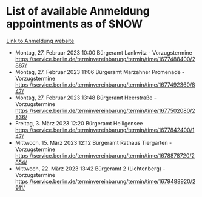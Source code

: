 # List of available Anmeldung appointments as of $NOW
[Link to Anmeldung website](https://service.berlin.de/terminvereinbarung/termin/tag.php?termin=1&anliegen[]=120686&dienstleisterlist=122210,122217,327316,122219,327312,122227,327314,122231,327346,122243,327348,122254,122252,329742,122260,329745,122262,329748,122271,327278,122273,327274,122277,327276,330436,122280,327294,122282,327290,122284,327292,122291,327270,122285,327266,122286,327264,122296,327268,150230,329760,122297,327286,122294,327284,122312,329763,122314,329775,122304,327330,122311,327334,122309,327332,317869,122281,327352,122279,329772,122283,122276,327324,122274,327326,122267,329766,122246,327318,122251,327320,122257,327322,122208,327298,122226,327300&herkunft=http%3A%2F%2Fservice.berlin.de%2Fdienstleistung%2F120686%2F)
- Montag, 27. Februar 2023 10:00 Bürgeramt Lankwitz - Vorzugstermine https://service.berlin.de/terminvereinbarung/termin/time/1677488400/2887/
- Montag, 27. Februar 2023 11:06 Bürgeramt Marzahner Promenade - Vorzugstermine https://service.berlin.de/terminvereinbarung/termin/time/1677492360/847/
- Montag, 27. Februar 2023 13:48 Bürgeramt Heerstraße - Vorzugstermine https://service.berlin.de/terminvereinbarung/termin/time/1677502080/2836/
- Freitag, 3. März 2023 12:20 Bürgeramt Heiligensee https://service.berlin.de/terminvereinbarung/termin/time/1677842400/147/
- Mittwoch, 15. März 2023 12:12 Bürgeramt Rathaus Tiergarten - Vorzugstermine https://service.berlin.de/terminvereinbarung/termin/time/1678878720/2854/
- Mittwoch, 22. März 2023 13:42 Bürgeramt 2 (Lichtenberg) - Vorzugstermine https://service.berlin.de/terminvereinbarung/termin/time/1679488920/2911/
